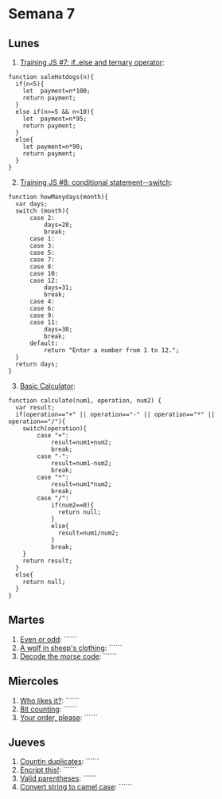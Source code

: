 # Semana 7
## Lunes
1. [Training JS #7: if..else and ternary operator](https://www.codewars.com/kata/57202aefe8d6c514300001fd/train/javascript): 
```
function saleHotdogs(n){
  if(n<5){
    let  payment=n*100;
    return payment;
  }
  else if(n>=5 && n<10){
    let  payment=n*95;
    return payment;  
  }
  else{
    let payment=n*90;
    return payment;
  }
}
```
2. [Training JS #8: conditional statement--switch](https://www.codewars.com/kata/572059afc2f4612825000d8a/train/javascript): 
```
function howManydays(month){
  var days;
  switch (month){
      case 2:
          days=28;
          break;
      case 1:
      case 3:
      case 5:
      case 7:
      case 8:
      case 10:
      case 12:
          days=31;
          break;
      case 4:
      case 6:
      case 9:
      case 11:
          days=30;
          break;
      default:
          return "Enter a number from 1 to 12.";      
  }
  return days;
}
```
3. [Basic Calculator](): 
```
function calculate(num1, operation, num2) {
  var result;
  if(operation=="+" || operation=="-" || operation=="*" || operation=="/"){
    switch(operation){
        case "+":
            result=num1+num2;
            break;
        case "-":
            result=num1-num2;
            break;
        case "*":
            result=num1*num2;
            break;
        case "/":
            if(num2==0){
              return null;
            }
            else{
              result=num1/num2;
            }
            break;
    }
    return result;
  }
  else{
    return null;
  }
}
```

## Martes
1. [Even or odd](): ``````
2. [A wolf in sheep's clothing](): ``````
3. [Decode the morse code](): ``````

## Miercoles
1. [Who likes it?](): ``````
2. [Bit counting](): ``````
3. [Your order, please](): ``````

## Jueves
1. [Countin duplicates](): ``````
2. [Encript this!](): ``````
3. [Valid parentheses](): ``````
4. [Convert string to camel case](): ``````
